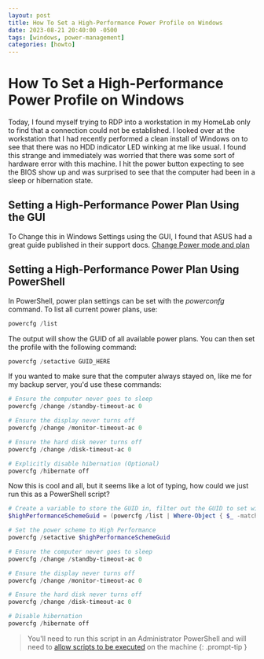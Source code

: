 ```yaml
---
layout: post
title: How To Set a High-Performance Power Profile on Windows
date: 2023-08-21 20:40:00 -0500
tags: [windows, power-management]
categories: [howto]
---
```


# How To Set a High-Performance Power Profile on Windows

Today, I found myself trying to RDP into a workstation in my HomeLab only to find that a connection could not be established. I looked over at the workstation that I had recently performed a clean install of Windows on to see that there was no HDD indicator LED winking at me like usual. I found this strange and immediately was worried that there was some sort of hardware error with this machine. I hit the power button expecting to see the BIOS show up and was surprised to see that the computer had been in a sleep or hibernation state.

## Setting a High-Performance Power Plan Using the GUI

To Change this in Windows Settings using the GUI, I found that ASUS had a great guide published in their support docs. [Change Power mode and plan](https://www.asus.com/support/FAQ/1044699/)

## Setting a High-Performance Power Plan Using PowerShell


In PowerShell, power plan settings can be set with the *powerconfg* command. To list all current power plans, use:

```powershell
powercfg /list
```

The output will show the <span title="Globally Unique IDentifier">GUID</span> of all available power plans. You can then set the profile with the following command:

```powershell
powercfg /setactive GUID_HERE
```
If you wanted to make sure that the computer always stayed on, like me for my backup server, you'd use these commands: 

```powershell
# Ensure the computer never goes to sleep
powercfg /change /standby-timeout-ac 0

# Ensure the display never turns off
powercfg /change /monitor-timeout-ac 0

# Ensure the hard disk never turns off
powercfg /change /disk-timeout-ac 0

# Explicitly disable hibernation (Optional)
powercfg /hibernate off
```
Now this is cool and all, but it seems like a lot of typing, how could we just run this as a PowerShell script?

```powershell
# Create a variable to store the GUID in, filter out the GUID to set with powercfg
$highPerformanceSchemeGuid = (powercfg /list | Where-Object { $_ -match "High performance" } | ForEach-Object { if ($_ -match "([a-fA-F0-9]{8}-[a-fA-F0-9]{4}-[a-fA-F0-9]{4}-[a-fA-F0-9]{4}-[a-fA-F0-9]{12})") { $matches[1] } })

# Set the power scheme to High Performance
powercfg /setactive $highPerformanceSchemeGuid

# Ensure the computer never goes to sleep
powercfg /change /standby-timeout-ac 0

# Ensure the display never turns off
powercfg /change /monitor-timeout-ac 0

# Ensure the hard disk never turns off
powercfg /change /disk-timeout-ac 0

# Disable hibernation
powercfg /hibernate off
```

> You'll need to run this script in an Administrator PowerShell and will need to [allow scripts to be executed](../_posts/2023-08-26-running-ps-scripts.md) on the machine
{: .prompt-tip }
